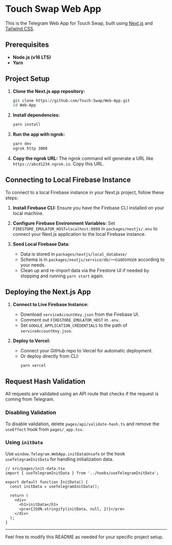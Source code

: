 # Touch Swap Web App

This is the Telegram Web App for Touch Swap, built using [Next.js](https://nextjs.org/) and [Tailwind CSS](https://tailwindcss.com/).

## Prerequisites

- **Node.js (v16 LTS)**
- **Yarn**

## Project Setup

1. **Clone the Next.js app repository:**
   ```sh
   git clone https://github.com/Touch-Swap/Web-App.git
   cd Web-App
   ```

2. **Install dependencies:**
   ```sh
   yarn install
   ```

3. **Run the app with ngrok:**
   ```sh
   yarn dev
   ngrok http 3000
   ```

4. **Copy the ngrok URL:**
   The ngrok command will generate a URL like `https://abcd1234.ngrok.io`. Copy this URL.

## Connecting to Local Firebase Instance

To connect to a local Firebase instance in your Next.js project, follow these steps:

1. **Install Firebase CLI:**
   Ensure you have the Firebase CLI installed on your local machine.

2. **Configure Firebase Environment Variables:**
   Set `FIRESTORE_EMULATOR_HOST=localhost:8080` in `packages/nextjs/.env` to connect your Next.js application to the local Firebase instance.

3. **Seed Local Firebase Data:**
   - Data is stored in `packages/nextjs/local_database/`
   - Schema is in `packages/nextjs/service/db/`—customize according to your needs.
   - Clean up and re-import data via the Firestore UI if needed by stopping and running `yarn start` again.

## Deploying the Next.js App

1. **Connect to Live Firebase Instance:**
   - Download `serviceAccountKey.json` from the Firebase UI.
   - Comment out `FIRESTORE_EMULATOR_HOST` in `.env`.
   - Set `GOOGLE_APPLICATION_CREDENTIALS` to the path of `serviceAccountKey.json`.

2. **Deploy to Vercel:**
   - Connect your GitHub repo to Vercel for automatic deployment.
   - Or deploy directly from CLI:
     ```sh
     yarn vercel
     ```

## Request Hash Validation

All requests are validated using an API route that checks if the request is coming from Telegram.

### Disabling Validation

To disable validation, delete `pages/api/validate-hash.ts` and remove the `useEffect` hook from `pages/_app.tsx`.

### Using `initData`

Use `window.Telegram.WebApp.initDataUnsafe` or the hook `useTelegramInitData` for handling initialization data.

```tsx
// src/pages/init-data.tsx
import { useTelegramInitData } from '../hooks/useTelegramInitData';

export default function InitData() {
  const initData = useTelegramInitData();

  return (
    <div>
      <h1>initData</h1>
      <pre>{JSON.stringify(initData, null, 2)}</pre>
    </div>
  );
}
```

---

Feel free to modify this README as needed for your specific project setup.
